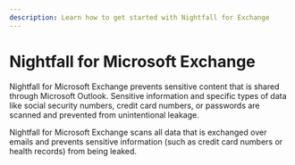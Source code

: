 ```yaml
---
description: Learn how to get started with Nightfall for Exchange
---
```


# Nightfall for Microsoft Exchange

Nightfall for Microsoft Exchange prevents sensitive content that is shared through Microsoft Outlook. Sensitive information and specific types of data like social security numbers, credit card numbers, or passwords are scanned and prevented from unintentional leakage.

Nightfall for Microsoft Exchange scans all data that is exchanged over emails and prevents sensitive information (such as credit card numbers or health records) from being leaked.&#x20;

